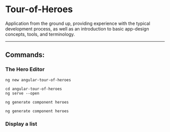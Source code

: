 # Tour-of-Heroes
Application from the ground up, providing experience with the typical development process, as well as an introduction to basic app-design concepts, tools, and terminology.

---
## Commands:

### The Hero Editor
```
ng new angular-tour-of-heroes

cd angular-tour-of-heroes
ng serve --open

ng generate component heroes

ng generate component heroes

```

### Display a list
```

```
